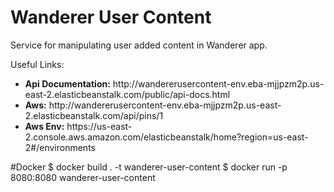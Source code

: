 <h1>Wanderer User Content</h1>

<p>
    Service for manipulating user added content in Wanderer app.
</p>

Useful Links:
<ul>
    <li><b>Api Documentation:</b> http://wandererusercontent-env.eba-mjjpzm2p.us-east-2.elasticbeanstalk.com/public/api-docs.html </li>
    <li><b>Aws:</b>  http://wandererusercontent-env.eba-mjjpzm2p.us-east-2.elasticbeanstalk.com/api/pins/1 </li>
    <li><b>Aws Env:</b>  https://us-east-2.console.aws.amazon.com/elasticbeanstalk/home?region=us-east-2#/environments </li>
</ul>

#Docker
$ docker build . -t wanderer-user-content
$ docker run -p 8080:8080 wanderer-user-content
